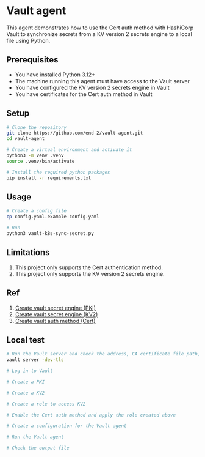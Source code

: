 # Vault agent

This agent demonstrates how to use the Cert auth method with HashiCorp Vault to synchronize secrets from a KV version 2 secrets engine to a local file using Python.

## Prerequisites
- You have installed Python 3.12+
- The machine running this agent must have access to the Vault server
- You have configured the KV version 2 secrets engine in Vault
- You have certificates for the Cert auth method in Vault

## Setup
```sh
# Clone the repository
git clone https://github.com/end-2/vault-agent.git
cd vault-agent

# Create a virtual environment and activate it
python3 -m venv .venv
source .venv/bin/activate

# Install the required python packages
pip install -r requirements.txt
```

## Usage
```sh
# Create a config file
cp config.yaml.example config.yaml

# Run
python3 vault-k8s-sync-secret.py
```

## Limitations
1. This project only supports the Cert authentication method.
2. This project only supports the KV version 2 secrets engine.

## Ref
1. [Create vault secret engine (PKI)](https://developer.hashicorp.com/vault/docs/secrets/pki)
2. [Create vault secret engine (KV2)](https://developer.hashicorp.com/vault/api-docs/secret/kv/kv-v2)
3. [Create vault auth method (Cert)](https://developer.hashicorp.com/vault/docs/auth/cert)

## Local test
```sh
# Run the Vault server and check the address, CA certificate file path, and token
vault server -dev-tls

# Log in to Vault

# Create a PKI

# Create a KV2

# Create a role to access KV2

# Enable the Cert auth method and apply the role created above

# Create a configuration for the Vault agent

# Run the Vault agent

# Check the output file

```